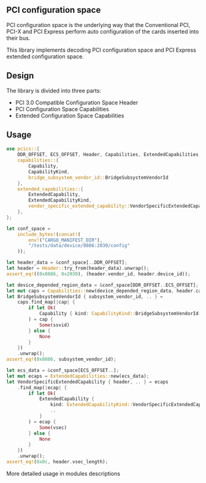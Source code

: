 ## PCI configuration space

PCI configuration space is the underlying way that the Conventional PCI, PCI-X and PCI Express perform auto configuration of the cards inserted into their bus.

This library implements decoding PCI configuration space and PCI Express extended configuration space.

## Design

The library is divided into three parts:
- PCI 3.0 Compatible Configuration Space Header
- PCI Configuration Space Capabilities
- Extended Configuration Space Capabilities

## Usage

```rust
use pcics::{
    DDR_OFFSET, ECS_OFFSET, Header, Capabilities, ExtendedCapabilities,
    capabilities::{
        Capability,
        CapabilityKind,
        bridge_subsystem_vendor_id::BridgeSubsystemVendorId
    },
    extended_capabilities::{
        ExtendedCapability,
        ExtendedCapabilityKind,
        vendor_specific_extended_capability::VendorSpecificExtendedCapability
    },
};

let conf_space =
    include_bytes!(concat!(
        env!("CARGO_MANIFEST_DIR"),
        "/tests/data/device/8086:2030/config"
    ));

let header_data = &conf_space[..DDR_OFFSET];
let header = Header::try_from(header_data).unwrap();
assert_eq!((0x8086, 0x2030), (header.vendor_id, header.device_id));

let device_depended_region_data = &conf_space[DDR_OFFSET..ECS_OFFSET];
let mut caps = Capabilities::new(device_depended_region_data, header.capabilities_pointer);
let BridgeSubsystemVendorId { subsystem_vendor_id, .. } =
    caps.find_map(|cap| {
        if let Ok(
            Capability { kind: CapabilityKind::BridgeSubsystemVendorId(ssvid), .. }
        ) = cap {
            Some(ssvid)
        } else {
            None
        }
    })
    .unwrap();
assert_eq!(0x8086, subsystem_vendor_id);

let ecs_data = &conf_space[ECS_OFFSET..];
let mut ecaps = ExtendedCapabilities::new(ecs_data);
let VendorSpecificExtendedCapability { header, .. } = ecaps
    .find_map(|ecap| {
        if let Ok(
            ExtendedCapability {
                kind: ExtendedCapabilityKind::VendorSpecificExtendedCapability(vsec),
                ..
            }
        ) = ecap {
            Some(vsec)
        } else {
            None
        }
    })
    .unwrap();
assert_eq!(0x0c, header.vsec_length);
```
More detailed usage in modules descriptions

